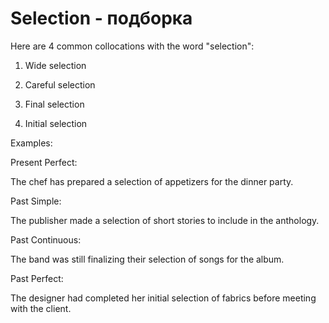 # Selection - подборка

Here are 4 common collocations with the word "selection":

1. Wide selection

2. Careful selection

3. Final selection

4. Initial selection

Examples:

Present Perfect:

The chef has prepared a selection of appetizers for the dinner party.

Past Simple:

The publisher made a selection of short stories to include in the anthology.

Past Continuous:

The band was still finalizing their selection of songs for the album.

Past Perfect:

The designer had completed her initial selection of fabrics before meeting with the client.

